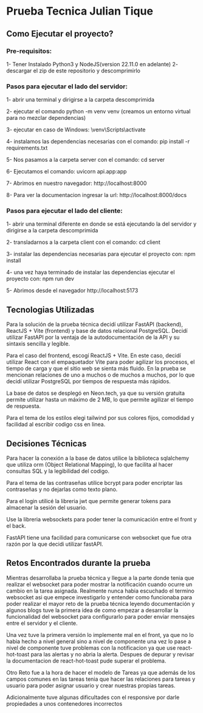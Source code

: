 # Prueba Tecnica Julian Tique

## Como Ejecutar el proyecto?

### Pre-requisitos:
1- Tener Instalado Python3 y NodeJS(version 22.11.0 en adelante)
2- descargar el zip de este repositorio y descomprimirlo

### Pasos para ejecutar el lado del servidor:
1- abrir una terminal y dirigirse a la carpeta descomprimida

2- ejecutar el comando python -m venv venv (creamos un entorno virtual para no mezclar dependencias)

3- ejecutar en caso de Windows: \venv\Scripts\activate

4- instalamos las dependencias necesarias con el comando: pip install -r requirements.txt

5- Nos pasamos a la carpeta server con el comando: cd server

6- Ejecutamos el comando: uvicorn api.app:app 

7- Abrimos en nuestro navegador: http://localhost:8000

8- Para ver la documentacion ingresar la url: http://localhost:8000/docs

### Pasos para ejecutar el lado del cliente:
1- abrir una terminal diferente en donde se está ejecutando la del servidor y dirigirse a la carpeta descomprimida

2- transladarnos a la carpeta client con el comando: cd client

3- instalar las dependencias necesarias para ejecutar el proyecto con: npm install

4- una vez haya terminado de instalar las dependencias ejecutar el proyecto con: npm run dev

5- Abrimos desde el navegador http://localhost:5173

## Tecnologias Utilizadas

Para la solución de la prueba técnica decidí utilizar FastAPI (backend), ReactJS + Vite (frontend) y base de datos relacional PostgreSQL. Decidí utilizar FastAPI por la ventaja de la autodocumentación de la API y su sintaxis sencilla y legible. 

Para el caso del frontend, escogí ReactJS + Vite. En este caso, decidí utilizar React con el empaquetador Vite para poder agilizar los procesos, el tiempo de carga y que el sitio web se sienta más fluido. En la prueba se mencionan relaciones de uno a muchos o de muchos a muchos, por lo que decidí utilizar PostgreSQL por tiempos de respuesta más rápidos. 

La base de datos se desplegó en Neon.tech, ya que su versión gratuita permite utilizar hasta un máximo de 2 MB, lo que permite agilizar el tiempo de respuesta.

Para el tema de los estilos elegi tailwind por sus colores fijos, comodidad y facilidad al escribir codigo css en linea.

## Decisiones Técnicas
Para hacer la conexión a la base de datos utilice la biblioteca sqlalchemy que utiliza orm (Object Relational Mapping), lo que facilita al hacer consultas SQL y la legibilidad del codigo.

Para el tema de las contraseñas utilice bcrypt para poder encriptar las contraseñas y no dejarlas como texto plano. 

Para el login utilicé la libreria jwt que permite generar tokens para almacenar la sesión del usuario. 

Use la libreria websockets para poder tener la comunicación entre el front y el back.

FastAPI tiene una facilidad para comunicarse con websocket que fue otra razón por la que decidi utilizar fastAPI.

## Retos Encontrados durante la prueba

Mientras desarrollaba la prueba técnica y llegue a la parte donde tenia que realizar el websocket para poder mostrar la notificación cuando ocurre un cambio
en la tarea asignada. Realmente nunca habia escuchado el termino websocket asi que empece investigarlo y entender como funcionaba para poder realizar el mayor reto de la prueba técnica leyendo documentación y algunos blogs tuve la primera idea de como empezar a desarrollar la funcionalidad del websocket para configurarlo para poder enviar mensajes entre el servidor y el cliente. 

Una vez tuve la primera versión lo implemente mal en el front, ya que no lo habia hecho a nivel general sino a nivel de componente una vez lo pase a nivel de componente tuve problemas con la notificacion ya que use react-hot-toast para las alertas y no abria la alerta. Despues de depurar y revisar la documentacion de react-hot-toast pude superar el problema.

Otro Reto fue a la hora de hacer el modelo de Tareas ya que además de los campos comunes en las tareas tenia que hacer las relaciones para tareas y usuario para poder asignar usuario y crear nuestras propias tareas.

Adicionalmente tuve algunas dificultades con el responsive por darle propiedades a unos contenedores incorrectos


